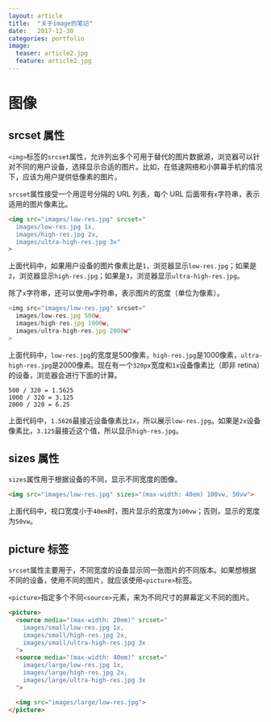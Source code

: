 ```yaml
---
layout: article
title:  "关于image的笔记"
date:   2017-12-30 
categories: portfolio
image:
  teaser: article2.jpg
  feature: article2.jpg
---
```

# 图像

## srcset 属性

`<img>`标签的`srcset`属性，允许列出多个可用于替代的图片数据源，浏览器可以针对不同的用户设备，选择显示合适的图片。比如，在低速网络和小屏幕手机的情况下，应该为用户提供低像素的图片。

`srcset`属性接受一个用逗号分隔的 URL 列表，每个 URL 后面带有`x`字符串，表示适用的图片像素比。

```html
<img src="images/low-res.jpg" srcset="
  images/low-res.jpg 1x,
  images/high-res.jpg 2x,
  images/ultra-high-res.jpg 3x"
>
```

上面代码中，如果用户设备的图片像素比是`1`，浏览器显示`low-res.jpg`；如果是`2`，浏览器显示`high-res.jpg`；如果是`3`，浏览器显示`ultra-high-res.jpg`。

除了`x`字符串，还可以使用`w`字符串，表示图片的宽度（单位为像素）。

```javascript
<img src="images/low-res.jpg" srcset="
  images/low-res.jpg 500w,
  images/high-res.jpg 1000w,
  images/ultra-high-res.jpg 2000w"
>
```

上面代码中，`low-res.jpg`的宽度是500像素，`high-res.jpg`是1000像素，`ultra-high-res.jpg`是2000像素。现在有一个`320px`宽度和`1x`设备像素比（即非 retina）的设备，浏览器会进行下面的计算。

```
500 / 320 = 1.5625
1000 / 320 = 3.125
2000 / 320 = 6.25
```

上面代码中，`1.5626`最接近设备像素比`1x`，所以展示`low-res.jpg`。如果是`2x`设备像素比，`3.125`最接近这个值，所以显示`high-res.jpg`。

## sizes 属性

`sizes`属性用于根据设备的不同，显示不同宽度的图像。

```html
<img src="images/low-res.jpg" sizes="(max-width: 40em) 100vw, 50vw">
```

上面代码中，视口宽度小于`40em`时，图片显示的宽度为`100vw`；否则，显示的宽度为`50vw`。

## picture 标签

`srcset`属性主要用于，不同宽度的设备显示同一张图片的不同版本。如果想根据不同的设备，使用不同的图片，就应该使用`<picture>`标签。

`<picture>`指定多个不同`<source>`元素，来为不同尺寸的屏幕定义不同的图片。

```html
<picture>
  <source media="(max-width: 20em)" srcset="
    images/small/low-res.jpg 1x,
    images/small/high-res.jpg 2x,
    images/small/ultra-high-res.jpg 3x
  ">
  <source media="(max-width: 40em)" srcset="
    images/large/low-res.jpg 1x,
    images/large/high-res.jpg 2x,
    images/large/ultra-high-res.jpg 3x
  ">

  <img src="images/large/low-res.jpg">
</picture>
```
